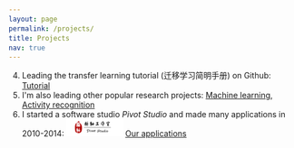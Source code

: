```yaml
---
layout: page
permalink: /projects/
title: Projects
nav: true
---
```


<!-- 1. Leading a pupular transfer learningresource projects on Github: [Transfer learning](https://github/jindongwang/transferlearning) [![Transfer learning repo](https://img.shields.io/github/stars/jindongwang/transferlearning?style=social)](https://github/jindongwang/transferlearning)
2. A unified Pytorch-based semi-supervised learning library: [TorchSSL](https://github.com/TorchSSL/TorchSSL)) [![SSL repo](https://img.shields.io/github/stars/torchssl/torchssl?style=social)](https://github/stars/torchssl/torchssl)
3. An easy-to-use speech recognition toolkit based on Espnet: [EasyESPNet](https://github.com/jindongwang/EasyEspnet) -->
4. Leading the transfer learning tutorial (迁移学习简明手册) on Github:
                    [Tutorial](https://github.com/jindongwang/transferlearning-tutorial)
5. I'm also leading other popular research projects: [Machine learning](https://github.com/jindongwang/MachineLearning), [Activity recognition](https://github.com/jindongwang/activityrecognition)
6. I started a software studio *Pivot Studio* and made many applications in 2010-2014: <img src="assets/img/logo.png" width="100" /> [Our applications](https://v.youku.com/v_show/id_XNjI2Njg2MzAw.html?spm=a2hbt.13141534.1_2.d_1&scm=20140719.manual.114461.video_XNjI2Njg2MzAw)

